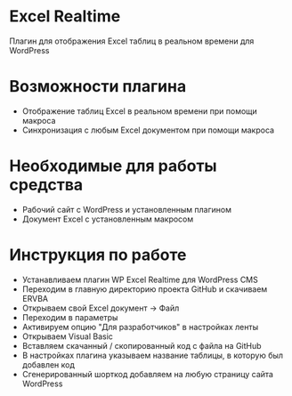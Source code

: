# Excel Realtime
Плагин для отображения Excel таблиц в реальном времени для WordPress
# Возможности плагина
* Отображение таблиц Excel в реальном времени при помощи макроса
* Синхронизация с любым Excel документом при помощи макроса
# Необходимые для работы средства
* Рабочий сайт с WordPress и установленным плагином
* Документ Excel с установленным макросом
# Инструкция по работе
* Устанавливаем плагин WP Excel Realtime для WordPress CMS
* Переходим в главную директорию проекта GitHub и скачиваем ERVBA
* Открываем свой Excel документ -> Файл
* Переходим в параметры
* Активируем опцию "Для разработчиков" в настройках ленты
* Открываем Visual Basic
* Вставляем скачанный / скопированный код с файла на GitHub
* В настройках плагина указываем название таблицы, в которую был добавлен код
* Сгенерированный шорткод добавляем на любую страницу сайта WordPress
